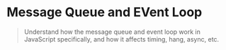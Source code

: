 # Message Queue and EVent Loop 

> Understand how the message queue and event loop work in JavaScript specifically, and how it affects timing, hang, async, etc.
